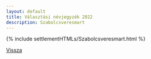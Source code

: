 ```yaml
---
layout: default
title: Választási névjegyzék 2022
description: Szabolcsveresmart
---
```


{% include settlementHTMLs/Szabolcsveresmart.html %}

[Vissza](./)